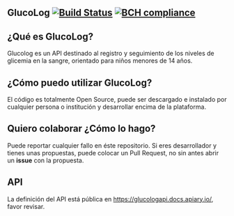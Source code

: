 ## GlucoLog [![Build Status](https://travis-ci.org/davidtavarez/glucolog.svg?branch=master)](https://travis-ci.org/davidtavarez/glucolog) [![BCH compliance](https://bettercodehub.com/edge/badge/davidtavarez/glucolog?branch=master)](https://bettercodehub.com/)

## ¿Qué es GlucoLog?

Glucolog es un API destinado al registro y seguimiento de los niveles de glicemia en la sangre, orientado para niños menores de 14 años.

## ¿Cómo puedo utilizar GlucoLog?

El código es totalmente Open Source, puede ser descargado e instalado por cualquier persona o institución y desarrollar encima de la plataforma.

## Quiero colaborar ¿Cómo lo hago?

Puede reportar cualquier fallo en éste repositorio. Si eres desarrollador y tienes unas propuestas, puede colocar un Pull Request, no sin antes abrir un **issue** con la propuesta.

## API

La definición del API está pública en https://glucologapi.docs.apiary.io/, favor revisar.
